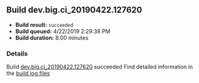 ## Build dev.big.ci_20190422.127620
- **Build result:** `succeeded`
- **Build queued:** 4/22/2019 2:29:38 PM
- **Build duration:** 8.00 minutes
### Details
Build [dev.big.ci_20190422.127620](https://winappstudio.visualstudio.com/web/build.aspx?pcguid=a4ef43be-68ce-4195-a619-079b4d9834c2&builduri=vstfs%3a%2f%2f%2fBuild%2fBuild%2f27620) succeeded
Find detailed information in the [build log files](https://uwpctdiags.blob.core.windows.net/buildlogs/dev.big.ci_20190422.127620_logs.zip)
